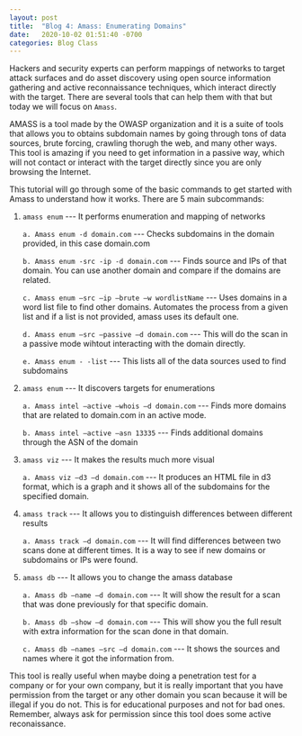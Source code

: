 ```yaml
---
layout: post
title:  "Blog 4: Amass: Enumerating Domains"
date:   2020-10-02 01:51:40 -0700
categories: Blog Class
---
```


Hackers and security experts can perform mappings of networks to target attack surfaces and do asset discovery using open source information gathering and active reconnaissance techniques, which interact directly with the target. There are several tools that can help them with that but today we will focus on `Amass`. 

AMASS is a tool made by the OWASP organization and it is a suite of tools that allows you to obtains subdomain names by going through tons of data sources, brute forcing, crawling thorugh the web, and many other ways. This tool is amazing if you need to get information in a passive way, which will not contact or interact with the target directly since you are only browsing the Internet.

This tutorial will go through some of the basic commands to get started with Amass to understand how it works. There are 5 main subcommands: 

   1. `amass enum` --- It performs enumeration and mapping of networks
   
         `a. Amass enum -d domain.com` --- Checks subdomains in the domain provided, in this case domain.com
           
         `b. Amass enum -src -ip -d domain.com` --- Finds source and IPs of that domain. You can use another domain and compare if the domains are related.
           
         `c. Amass enum –src –ip –brute –w wordlistName` --- Uses domains in a word list file to find other domains. Automates the process from a given list and if a list is not provided, amass uses its default one.
           
         `d. Amass enum –src –passive –d domain.com` --- This will do the scan in a passive mode wihtout interacting with the domain directly.
           
         `e. Amass enum - -list` --- This lists all of the data sources used to find subdomains
         
   
   2. `amass enum` --- It discovers targets for enumerations
   
         `a. Amass intel –active –whois –d domain.com` --- Finds more domains that are related to domain.com in an active mode.
         
         `b. Amass intel –active –asn 13335` --- Finds additional domains through the ASN of the domain


   3. `amass viz` --- It makes the results much more visual
   
         `a. Amass viz –d3 –d domain.com` --- It produces an HTML file in d3 format, which is a graph and it shows all of the subdomains for the specified domain.

   
   4. `amass track` --- It allows you to distinguish differences between different results
   
         `a. Amass track –d domain.com` --- It will find differences between two scans done at different times. It is a way to see if new domains or subdomains or IPs were found.

   
   5. `amass db` --- It allows you to change the amass database
   
         `a. Amass db –name –d domain.com` --- It will show the result for a scan that was done previously for that specific domain.
         
         `b. Amass db –show –d domain.com` --- This will show you the full result with extra information for the scan done in that domain.
         
         `c. Amass db –names –src –d domain.com` --- It shows the sources and names where it got the information from.
         
           
This tool is really useful when maybe doing a penetration test for a company or for your own company, but it is really important that you have permission from the target or any other domain you scan because it will be illegal if you do not. This is for educational purposes and not for bad ones. Remember, always ask for permission since this tool does some active reconaissance.



   
   
   
   

